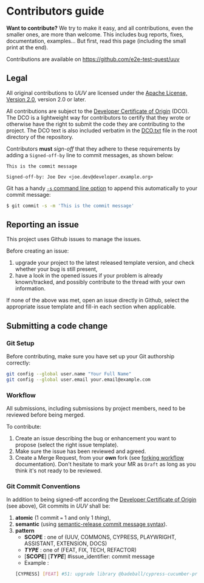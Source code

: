 # Contributors guide

**Want to contribute?**
We try to make it easy, and all contributions, even the smaller ones, are more than welcome.
This includes bug reports, fixes, documentation, examples...
But first, read this page (including the small print at the end).

Contributions are available on https://github.com/e2e-test-quest/uuv

## Legal

All original contributions to _UUV_ are licensed under the
[Apache License, Version 2.0](https://www.apache.org/licenses/LICENSE-2.0),
version 2.0 or later.

All contributions are subject to the [Developer Certificate of Origin](https://developercertificate.org/) (DCO).
The DCO is a lightweight way for contributors to certify that they wrote or otherwise have the right to submit the code they are contributing to the project.
The DCO text is also included verbatim in the [DCO.txt](DCO.txt) file in the root directory of the repository.

Contributors **must** _sign-off_ that they adhere to these requirements by adding a `Signed-off-by` line to commit messages, as shown below:

```text
This is the commit message

Signed-off-by: Joe Dev <joe.dev@developer.example.org>
```

Git has a handy [`-s` command line option](https://git-scm.com/docs/git-commit#Documentation/git-commit.txt---signoff) to append this automatically to your commit message:

```bash
$ git commit -s -m 'This is the commit message'
```

## Reporting an issue

This project uses Github issues to manage the issues.

Before creating an issue:

1. upgrade your project to the latest released template version, and check whether your bug is still present,
2. have a look in the opened issues if your problem is already known/tracked, and possibly contribute to the thread with your own information.

If none of the above was met, open an issue directly in Github, select the appropriate issue template and fill-in each section when applicable.

## Submitting a code change

### Git Setup

Before contributing, make sure you have set up your Git authorship correctly:

```bash
git config --global user.name "Your Full Name"
git config --global user.email your.email@example.com
```

### Workflow

All submissions, including submissions by project members, need to be reviewed before being merged.

To contribute:

1. Create an issue describing the bug or enhancement you want to propose (select the right issue template).
2. Make sure the issue has been reviewed and agreed.
3. Create a Merge Request, from your **own** fork (see [forking workflow](https://docs.github.com/en/get-started/quickstart/fork-a-repo) documentation).
   Don't hesitate to mark your MR as `Draft` as long as you think it's not ready to be reviewed.

### Git Commit Conventions

In addition to being signed-off according the [Developer Certificate of Origin](https://developercertificate.org/) (see above),
Git commits in _UUV_ shall be:

1. **atomic** (1 commit `=` 1 and only 1 _thing_),
2. **semantic** (using [semantic-release commit message syntax](https://semantic-release.gitbook.io/semantic-release/#commit-message-format)).
3. **pattern** 
   - **SCOPE** : one of (UUV, COMMONS, CYPRESS, PLAYWRIGHT, ASSISTANT, EXTENSION, DOCS)
   - ***TYPE*** : one of (FEAT, FIX, TECH, REFACTOR)
   - [**SCOPE**] [***TYPE***] #issue_identifier: commit message
   - Example : 
   ```bash
   [CYPRESS] [FEAT] #51: upgrade library @badeball/cypress-cucumber-preprocessor version
   ```
